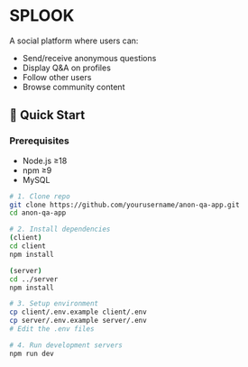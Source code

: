 # SPLOOK
A social platform where users can:
- Send/receive anonymous questions
- Display Q&A on profiles
- Follow other users
- Browse community content

## 🚀 Quick Start

### Prerequisites
- Node.js ≥18
- npm ≥9
- MySQL

```bash
# 1. Clone repo
git clone https://github.com/yourusername/anon-qa-app.git
cd anon-qa-app

# 2. Install dependencies
(client)
cd client
npm install

(server)
cd ../server
npm install

# 3. Setup environment
cp client/.env.example client/.env
cp server/.env.example server/.env
# Edit the .env files

# 4. Run development servers
npm run dev
